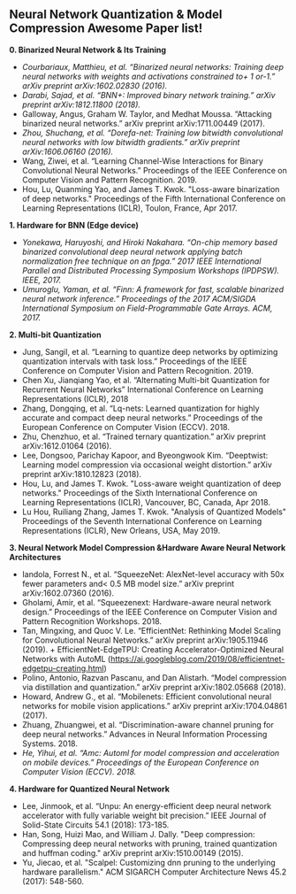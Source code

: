 

## Neural Network Quantization & Model Compression Awesome Paper list!

**0. Binarized Neural Network & Its Training**
 - *Courbariaux, Matthieu, et al. “Binarized neural networks: Training deep neural networks with weights and activations constrained to+ 1 or-1.” arXiv preprint arXiv:1602.02830 (2016).*
 - *Darabi, Sajad, et al. “BNN+: Improved binary network training.” arXiv preprint arXiv:1812.11800 (2018).*
 - Galloway, Angus, Graham W. Taylor, and Medhat Moussa. “Attacking binarized neural networks.” arXiv preprint arXiv:1711.00449 (2017).
 - *Zhou, Shuchang, et al. “Dorefa-net: Training low bitwidth convolutional neural networks with low bitwidth gradients.” arXiv preprint arXiv:1606.06160 (2016).*  
 - Wang, Ziwei, et al. “Learning Channel-Wise Interactions for Binary Convolutional Neural Networks.” Proceedings of the IEEE Conference on Computer Vision and Pattern Recognition. 2019.
 - Hou, Lu, Quanming Yao, and James T. Kwok. "Loss-aware binarization of deep networks." Proceedings of the Fifth International Conference on Learning Representations (ICLR), Toulon, France, Apr 2017.

**1. Hardware for BNN (Edge device)**
 - *Yonekawa, Haruyoshi, and Hiroki Nakahara. “On-chip memory based binarized convolutional deep neural network applying batch normalization free technique on an fpga.” 2017 IEEE International Parallel and Distributed Processing Symposium Workshops (IPDPSW). IEEE, 2017.* 
 - *Umuroglu, Yaman, et al. “Finn: A framework for fast, scalable binarized neural network inference.” Proceedings of the 2017 ACM/SIGDA International Symposium on Field-Programmable Gate Arrays. ACM, 2017.*

**2. Multi-bit Quantization** 
 - Jung, Sangil, et al. “Learning to quantize deep networks by optimizing quantization intervals with task loss.” Proceedings of the IEEE Conference on Computer Vision and Pattern Recognition. 2019.
 -  Chen Xu, Jianqiang Yao, et al. “Alternating Multi-bit Quantization for Recurrent Neural Networks” International Conference on Learning Representations (ICLR), 2018
 - Zhang, Dongqing, et al. “Lq-nets: Learned quantization for highly accurate and compact deep neural networks.” Proceedings of the European Conference on Computer Vision (ECCV). 2018.
 - Zhu, Chenzhuo, et al. “Trained ternary quantization.” arXiv preprint arXiv:1612.01064 (2016).
 - Lee, Dongsoo, Parichay Kapoor, and Byeongwook Kim. “Deeptwist: Learning model compression via occasional weight distortion.” arXiv preprint arXiv:1810.12823 (2018).
 - Hou, Lu, and James T. Kwok. "Loss-aware weight quantization of deep networks." Proceedings of the Sixth International Conference on Learning Representations (ICLR), Vancouver, BC, Canada, Apr 2018.
 - Lu Hou, Ruiliang Zhang, James T. Kwok. "Analysis of Quantized Models" Proceedings of the Seventh International Conference on Learning Representations (ICLR), New Orleans, USA, May 2019.

**3. Neural Network Model Compression &Hardware Aware Neural Network Architectures**
 - Iandola, Forrest N., et al. “SqueezeNet: AlexNet-level accuracy with 50x fewer parameters and< 0.5 MB model size.” arXiv preprint arXiv:1602.07360 (2016).
 - Gholami, Amir, et al. “Squeezenext: Hardware-aware neural network design.” Proceedings of the IEEE Conference on Computer Vision and Pattern Recognition Workshops. 2018.
 - Tan, Mingxing, and Quoc V. Le. “EfficientNet: Rethinking Model Scaling for Convolutional Neural Networks.” arXiv preprint arXiv:1905.11946 (2019). + EfficientNet-EdgeTPU: Creating Accelerator-Optimized Neural Networks with AutoML (https://ai.googleblog.com/2019/08/efficientnet-edgetpu-creating.html)
 - Polino, Antonio, Razvan Pascanu, and Dan Alistarh. “Model compression via distillation and quantization.” arXiv preprint arXiv:1802.05668 (2018).
 - Howard, Andrew G., et al. “Mobilenets: Efficient convolutional neural networks for mobile vision applications.” arXiv preprint arXiv:1704.04861 (2017).
 - Zhuang, Zhuangwei, et al. “Discrimination-aware channel pruning for deep neural networks.” Advances in Neural Information Processing Systems. 2018.
 - *He, Yihui, et al. “Amc: Automl for model compression and acceleration on mobile devices.” Proceedings of the European Conference on Computer Vision (ECCV). 2018.*

**4. Hardware for Quantized Neural Network**
 - Lee, Jinmook, et al. “Unpu: An energy-efficient deep neural network accelerator with fully variable weight bit precision.” IEEE Journal of Solid-State Circuits 54.1 (2018): 173-185.
 - Han, Song, Huizi Mao, and William J. Dally. "Deep compression: Compressing deep neural networks with pruning, trained quantization and huffman coding." arXiv preprint arXiv:1510.00149 (2015).
 - Yu, Jiecao, et al. "Scalpel: Customizing dnn pruning to the underlying hardware parallelism." ACM SIGARCH Computer Architecture News 45.2 (2017): 548-560.
